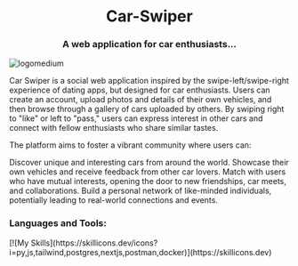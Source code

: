 <h1 align="center">Car-Swiper</h1>
<h3 align="center">A web application for car enthusiasts...</h3>

![logomedium](https://github.com/user-attachments/assets/c6d2e4fa-f8d2-49fd-ba88-ff149318a078)

<p align="left">
Car Swiper is a social web application inspired by the swipe-left/swipe-right experience of dating apps, but designed for car enthusiasts. Users can create an account, upload photos and details of their own vehicles, and then browse through a gallery of cars uploaded by others. By swiping right to "like" or left to "pass," users can express interest in other cars and connect with fellow enthusiasts who share similar tastes.

The platform aims to foster a vibrant community where users can:

Discover unique and interesting cars from around the world.
Showcase their own vehicles and receive feedback from other car lovers.
Match with users who have mutual interests, opening the door to new friendships, car meets, and collaborations.
Build a personal network of like-minded individuals, potentially leading to real-world connections and events.

</p>

<h3 align="left">Languages and Tools:</h3>
[![My Skills](https://skillicons.dev/icons?i=py,js,tailwind,postgres,nextjs,postman,docker)](https://skillicons.dev)
